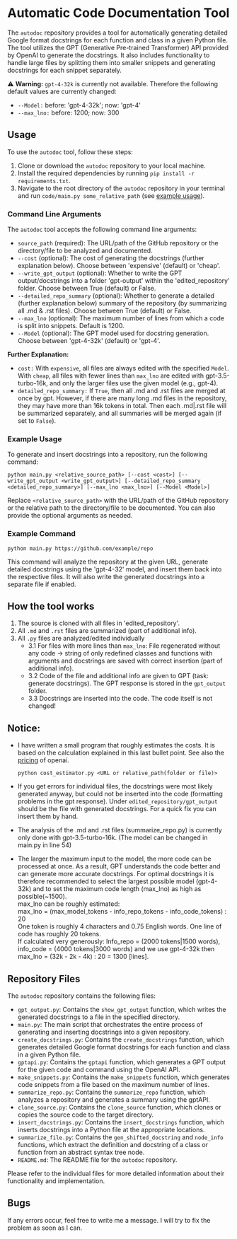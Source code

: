 # Automatic Code Documentation Tool

The `autodoc` repository provides a tool for automatically generating detailed Google format docstrings for each function and class in a given Python file. The tool utilizes the GPT (Generative Pre-trained Transformer) API provided by OpenAI to generate the docstrings. It also includes functionality to handle large files by splitting them into smaller snippets and generating docstrings for each snippet separately.

:warning: **Warning:** `gpt-4-32k` is currently not available. Therefore the following default values are currently changed:
- `--Model:` before: 'gpt-4-32k'; now: 'gpt-4'
- `--max_lno:` before: 1200; now: 300

## Usage

To use the `autodoc` tool, follow these steps:

1. Clone or download the `autodoc` repository to your local machine.
2. Install the required dependencies by running `pip install -r requirements.txt`.
3. Navigate to the root directory of the `autodoc` repository in your terminal and run `code/main.py some_relative_path` (see [example usage](#example-usage)).

### Command Line Arguments

The `autodoc` tool accepts the following command line arguments:

- `source_path` (required): The URL/path of the GitHub repository or the directory/file to be analyzed and documented.
- `--cost` (optional): The cost of generating the docstrings (further explanation below). Choose between 'expensive' (default) or 'cheap'.
- `--write_gpt_output` (optional): Whether to write the GPT output/docstrings into a folder 'gpt-output' within the 'edited_repository' folder. Choose between True (default) or False.
- `--detailed_repo_summary` (optional): Whether to generate a detailed (further explanation below) summary of the repository (by summarizing all .md & .rst files). Choose between True (default) or False.
- `--max_lno` (optional): The maximum number of lines from which a code is split into snippets. Default is 1200.
- `--Model` (optional): The GPT model used for docstring generation. Choose between 'gpt-4-32k' (default) or 'gpt-4'.

**Further Explanation:**

- `cost:` With `expensive`, all files are always edited with the specified `Model`. With `cheap`, all files with fewer lines than `max_lno` are edited with gpt-3.5-turbo-16k, and only the larger files use the given model (e.g., gpt-4).
- `detailed_repo_summary:` If `True`, then all .md and .rst files are merged at once by gpt. However, if there are many long .md files in the repository, they may have more than 16k tokens in total. Then each .md|.rst file will be summarized separately, and all summaries will be merged again (if set to `False`).

### Example Usage

To generate and insert docstrings into a repository, run the following command:

```
python main.py <relative_source_path> [--cost <cost>] [--write_gpt_output <write_gpt_output>] [--detailed_repo_summary <detailed_repo_summary>] [--max_lno <max_lno>] [--Model <Model>]
```

Replace `<relative_source_path>` with the URL/path of the GitHub repository or the relative path to the directory/file to be documented. You can also provide the optional arguments as needed.

### Example Command

```
python main.py https://github.com/example/repo
```

This command will analyze the repository at the given URL, generate detailed docstrings using the 'gpt-4-32' model, and insert them back into the respective files. It will also write the generated docstrings into a separate file if enabled.

## How the tool works

1. The source is cloned with all files in 'edited_repository'.
2. All `.md` and `.rst` files are summarized (part of additional info).
3. All `.py` files are analyzed/edited individually
   - 3.1 For files with more lines than `max_lno`:
     File regenerated without any code -> string of only redefined classes and functions with arguments and docstrings are saved with correct insertion (part of additional info).
   - 3.2 Code of the file and additional info are given to GPT (task: generate docstrings). The GPT response is stored in the `gpt_output` folder.
   - 3.3 Docstrings are inserted into the code. The code itself is not changed!

## Notice: 

- I have written a small program that roughly estimates the costs. It is based on the calculation explained in this last bullet point. See also the [pricing](https://openai.com/pricing) of openai.

   ```
   python cost_estimator.py <URL or relative_path(folder or file)>
   ```

- If you get errors for individual files, the docstrings were most likely generated anyway, but could not be inserted into the code (formatting problems in the gpt response). Under `edited_repository/gpt_output` should be the file with generated docstrings. For a quick fix you can insert them by hand.

- The analysis of the .md and .rst files (summarize_repo.py) is currently only done with gpt-3.5-turbo-16k. (The model can be changed in main.py in line 54)

- The larger the maximum input to the model, the more code can be processed at once. As a result, GPT understands the code better and can generate more accurate docstrings. For optimal docstrings it is therefore recommended to select the largest possible model (gpt-4-32k) and to set the maximum code length (max_lno) as high as possible(~1500). <br>
max_lno can be roughly estimated: <br>
   max_lno = (max_model_tokens - info_repo_tokens - info_code_tokens) : 20 <br>
   One token is roughly 4 characters and 0.75 English words. One line of code has roughly 20 tokens. <br>
   If calculated very generously: Info_repo = (2000 tokens|1500 words), info_code = (4000 tokens|3000 words) and we use gpt-4-32k then <br>
   max_lno = (32k - 2k - 4k) : 20 = 1300 [lines].

## Repository Files

The `autodoc` repository contains the following files:

- `gpt_output.py`: Contains the `show_gpt_output` function, which writes the generated docstrings to a file in the specified directory.
- `main.py`: The main script that orchestrates the entire process of generating and inserting docstrings into a given repository.
- `create_docstrings.py`: Contains the `create_docstrings` function, which generates detailed Google format docstrings for each function and class in a given Python file.
- `gptapi.py`: Contains the `gptapi` function, which generates a GPT output for the given code and command using the OpenAI API.
- `make_snippets.py`: Contains the `make_snippets` function, which generates code snippets from a file based on the maximum number of lines.
- `summarize_repo.py`: Contains the `summarize_repo` function, which analyzes a repository and generates a summary using the gptAPI.
- `clone_source.py`: Contains the `clone_source` function, which clones or copies the source code to the target directory.
- `insert_docstrings.py`: Contains the `insert_docstrings` function, which inserts docstrings into a Python file at the appropriate locations.
- `summarize_file.py`: Contains the `gen_shifted_docstring` and `node_info` functions, which extract the definition and docstring of a class or function from an abstract syntax tree node.
- `README.md`: The README file for the `autodoc` repository.

Please refer to the individual files for more detailed information about their functionality and implementation.

## Bugs

If any errors occur, feel free to write me a message. I will try to fix the problem as soon as I can.
